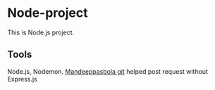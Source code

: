 # Node-project

This is Node.js project.

## Tools
Node.js, Nodemon.
[Mandeeppasbola git](https://github.com/mandeeppasbola/parse-post-request-in-NodeJS-without-using-expressJS/blob/main/server.js) helped post request without Express.js
